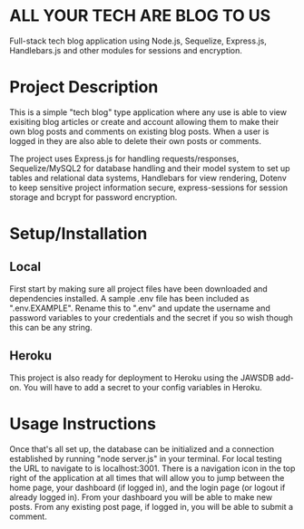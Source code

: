 # ALL YOUR TECH ARE BLOG TO US

Full-stack tech blog application using Node.js, Sequelize, Express.js, Handlebars.js and other modules for sessions and encryption.

# Project Description

This is a simple "tech blog" type application where any use is able to view exisiting blog articles or create and account allowing them to make their own blog posts and comments on existing blog posts. When a user is logged in they are also able to delete their own posts or comments.

The project uses Express.js for handling requests/responses, Sequelize/MySQL2 for database handling and their model system to set up tables and relational data systems, Handlebars for view rendering, Dotenv to keep sensitive project information secure, express-sessions for session storage and bcrypt for password encryption.

# Setup/Installation

## Local

First start by making sure all project files have been downloaded and dependencies installed. A sample .env file has been included as ".env.EXAMPLE". Rename this to ".env" and update the username and password variables to your credentials and the secret if you so wish though this can be any string.

## Heroku

This project is also ready for deployment to Heroku using the JAWSDB add-on. You will have to add a secret to your config variables in Heroku.


# Usage Instructions

Once that's all set up, the database can be initialized and a connection established by running "node server.js" in your terminal. For local testing the URL to navigate to is localhost:3001. There is a navigation icon in the top right of the application at all times that will allow you to jump between the home page, your dashboard (if logged in), and the login page (or logout if already logged in). From your dashboard you will be able to make new posts. From any existing post page, if logged in, you will be able to submit a comment.
